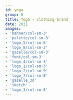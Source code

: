 ```yaml
---
id: yoga
group: 6
title: Yoga - clothing brand
date: 2021
images:
- 'banner/col-sm-3'
- 'palette/col-sm-3'
- 'logo_5/col-sm-6'
- 'logo_8/col-sm-3'
- 'gazelle/col-sm-3'
- 'font/col-sm-3'
- 'logo_4/col-sm-3'
- 'logo_1/col-sm-3'
- 'logo_2/col-sm-9'
- 'logo_7/col-sm-8'
- 'gazelle_3d'
- 'sketch'
- 'logo_3/col-sm-8'
---
```


